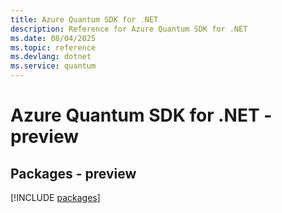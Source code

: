 ```yaml
---
title: Azure Quantum SDK for .NET
description: Reference for Azure Quantum SDK for .NET
ms.date: 08/04/2025
ms.topic: reference
ms.devlang: dotnet
ms.service: quantum
---
```

# Azure Quantum SDK for .NET - preview
## Packages - preview
[!INCLUDE [packages](quantum-index.md)]